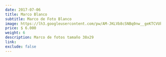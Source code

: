 ```yaml
---
date: 2017-07-06
title: Marco Blanco
subtitle: Marco de Foto Blanco
image: https://lh3.googleusercontent.com/pw/AM-JKLVb8cSNBq0nw__geKTCVUkNkLBRVJmqZqVCFCNv-g69f8MGmgUbdTKwwcfE9ZUgievHJDvHjBvIlotI4KKIFs-eMUZOpwU_Vr5050_itvoVReXCoyN11q248npaD3Rm7flbk2V9KaOnC81HLasEPjtuOw=w828-h621-no?authuser=0
price: $ 6.000
weight: 6
description: Marco de fotos tamaño 38x29
link: 
exclude: false
---
```

